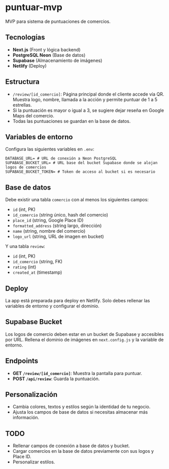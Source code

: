 # puntuar-mvp

MVP para sistema de puntuaciones de comercios.

## Tecnologías

- **Next.js** (Front y lógica backend)
- **PostgreSQL Neon** (Base de datos)
- **Supabase** (Almacenamiento de imágenes)
- **Netlify** (Deploy)

## Estructura

- `/review/[id_comercio]`: Página principal donde el cliente accede vía QR. Muestra logo, nombre, llamada a la acción y permite puntuar de 1 a 5 estrellas.
- Si la puntuación es mayor o igual a 3, se sugiere dejar reseña en Google Maps del comercio.
- Todas las puntuaciones se guardan en la base de datos.

## Variables de entorno

Configura las siguientes variables en `.env`:

```
DATABASE_URL= # URL de conexión a Neon PostgreSQL
SUPABASE_BUCKET_URL= # URL base del bucket Supabase donde se alojan logos de comercios
SUPABASE_BUCKET_TOKEN= # Token de acceso al bucket si es necesario
```

## Base de datos

Debe existir una tabla `comercio` con al menos los siguientes campos:

- `id` (int, PK)
- `id_comercio` (string único, hash del comercio)
- `place_id` (string, Google Place ID)
- `formatted_address` (string largo, dirección)
- `name` (string, nombre del comercio)
- `logo_url` (string, URL de imagen en bucket)

Y una tabla `review`:

- `id` (int, PK)
- `id_comercio` (string, FK)
- `rating` (int)
- `created_at` (timestamp)

## Deploy

La app está preparada para deploy en Netlify. Solo debes rellenar las variables de entorno y configurar el dominio.

## Supabase Bucket

Los logos de comercio deben estar en un bucket de Supabase y accesibles por URL. Rellena el dominio de imágenes en `next.config.js` y la variable de entorno.

## Endpoints

- **GET `/review/[id_comercio]`**: Muestra la pantalla para puntuar.
- **POST `/api/review`**: Guarda la puntuación.

## Personalización

- Cambia colores, textos y estilos según la identidad de tu negocio.
- Ajusta los campos de base de datos si necesitas almacenar más información.

## TODO

- Rellenar campos de conexión a base de datos y bucket.
- Cargar comercios en la base de datos previamente con sus logos y Place ID.
- Personalizar estilos.
